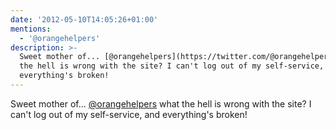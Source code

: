 ```yaml
---
date: '2012-05-10T14:05:26+01:00'
mentions:
  - '@orangehelpers'
description: >-
  Sweet mother of... [@orangehelpers](https://twitter.com/@orangehelpers) what
  the hell is wrong with the site? I can't log out of my self-service, and
  everything's broken!
---
```

Sweet mother of... [@orangehelpers](https://twitter.com/@orangehelpers) what the hell is wrong with the site? I can't log out of my self-service, and everything's broken!
